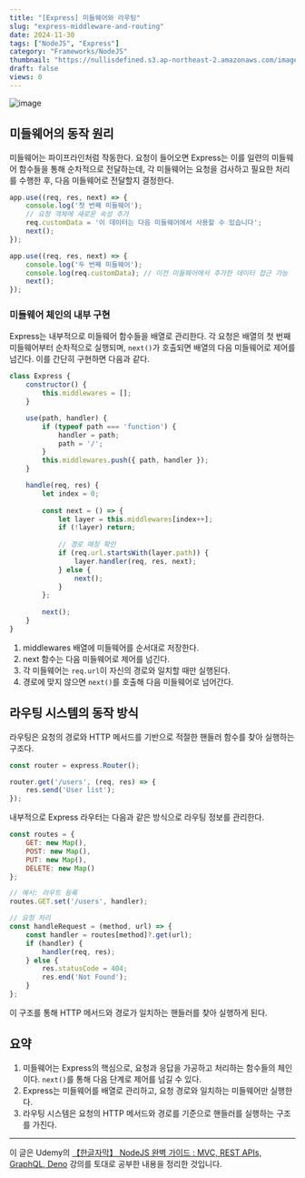 ```yaml
---
title: "[Express] 미들웨어와 라우팅"
slug: "express-middleware-and-routing"
date: 2024-11-30
tags: ["NodeJS", "Express"]
category: "Frameworks/NodeJS"
thumbnail: "https://nullisdefined.s3.ap-northeast-2.amazonaws.com/images/443cb67c45a8f2e9fc5d6c753e981266.png"
draft: false
views: 0
---
```

![image](https://nullisdefined.s3.ap-northeast-2.amazonaws.com/images/443cb67c45a8f2e9fc5d6c753e981266.png)

## 미들웨어의 동작 원리
미들웨어는 파이프라인처럼 작동한다. 요청이 들어오면 Express는 이를 일련의 미들웨어 함수들을 통해 순차적으로 전달하는데, 각 미들웨어는 요청을 검사하고 필요한 처리를 수행한 후, 다음 미들웨어로 전달할지 결정한다.

```js
app.use((req, res, next) => {
    console.log('첫 번째 미들웨어');
    // 요청 객체에 새로운 속성 추가
    req.customData = '이 데이터는 다음 미들웨어에서 사용할 수 있습니다';
    next();
});

app.use((req, res, next) => {
    console.log('두 번째 미들웨어');
    console.log(req.customData); // 이전 미들웨어에서 추가한 데이터 접근 가능
    next();
});
```

### 미들웨어 체인의 내부 구현
Express는 내부적으로 미들웨어 함수들을 배열로 관리한다. 각 요청은 배열의 첫 번째 미들웨어부터 순차적으로 실행되며, `next()`가 호출되면 배열의 다음 미들웨어로 제어를 넘긴다. 이를 간단히 구현하면 다음과 같다.

```js
class Express {
    constructor() {
        this.middlewares = [];
    }

    use(path, handler) {
        if (typeof path === 'function') {
            handler = path;
            path = '/';
        }
        this.middlewares.push({ path, handler });
    }

    handle(req, res) {
        let index = 0;
        
        const next = () => {
            let layer = this.middlewares[index++];
            if (!layer) return;
            
            // 경로 매칭 확인
            if (req.url.startsWith(layer.path)) {
                layer.handler(req, res, next);
            } else {
                next();
            }
        };
        
        next();
    }
}
```

1. middlewares 배열에 미들웨어를 순서대로 저장한다.
2. next 함수는 다음 미들웨어로 제어를 넘긴다.
3. 각 미들웨어는 `req.url`이 자신의 경로와 일치할 때만 실행된다.
4. 경로에 맞지 않으면 `next()`를 호출해 다음 미들웨어로 넘어간다.

## 라우팅 시스템의 동작 방식
라우팅은 요청의 경로와 HTTP 메서드를 기반으로 적절한 핸들러 함수를 찾아 실행하는 구조다.

```js
const router = express.Router();

router.get('/users', (req, res) => {
    res.send('User list');
});
```

내부적으로 Express 라우터는 다음과 같은 방식으로 라우팅 정보를 관리한다.

```js
const routes = {
    GET: new Map(),
    POST: new Map(),
    PUT: new Map(),
    DELETE: new Map()
};

// 예시: 라우트 등록
routes.GET.set('/users', handler);

// 요청 처리
const handleRequest = (method, url) => {
    const handler = routes[method]?.get(url);
    if (handler) {
        handler(req, res);
    } else {
        res.statusCode = 404;
        res.end('Not Found');
    }
};
```

이 구조를 통해 HTTP 메서드와 경로가 일치하는 핸들러를 찾아 실행하게 된다.

## 요약
1. 미들웨어는 Express의 핵심으로, 요청과 응답을 가공하고 처리하는 함수들의 체인이다. `next()`를 통해 다음 단계로 제어를 넘길 수 있다.
2. Express는 미들웨어를 배열로 관리하고, 요청 경로와 일치하는 미들웨어만 실행한다.
3. 라우팅 시스템은 요청의 HTTP 메서드와 경로를 기준으로 핸들러를 실행하는 구조를 가진다.

---
이 글은 Udemy의 [【한글자막】 NodeJS 완벽 가이드 : MVC, REST APIs, GraphQL, Deno](https://www.udemy.com/course/nodejs-mvc-rest-apis-graphql-deno/) 강의를 토대로 공부한 내용을 정리한 것입니다.